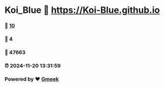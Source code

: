 # Koi_Blue :link: https://Koi-Blue.github.io 
### :page_facing_up: [10](https://Koi-Blue.github.io/tag.html) 
### :speech_balloon: 4 
### :hibiscus: 47663 
### :alarm_clock: 2024-11-20 13:31:59 
### Powered by :heart: [Gmeek](https://github.com/Meekdai/Gmeek)
